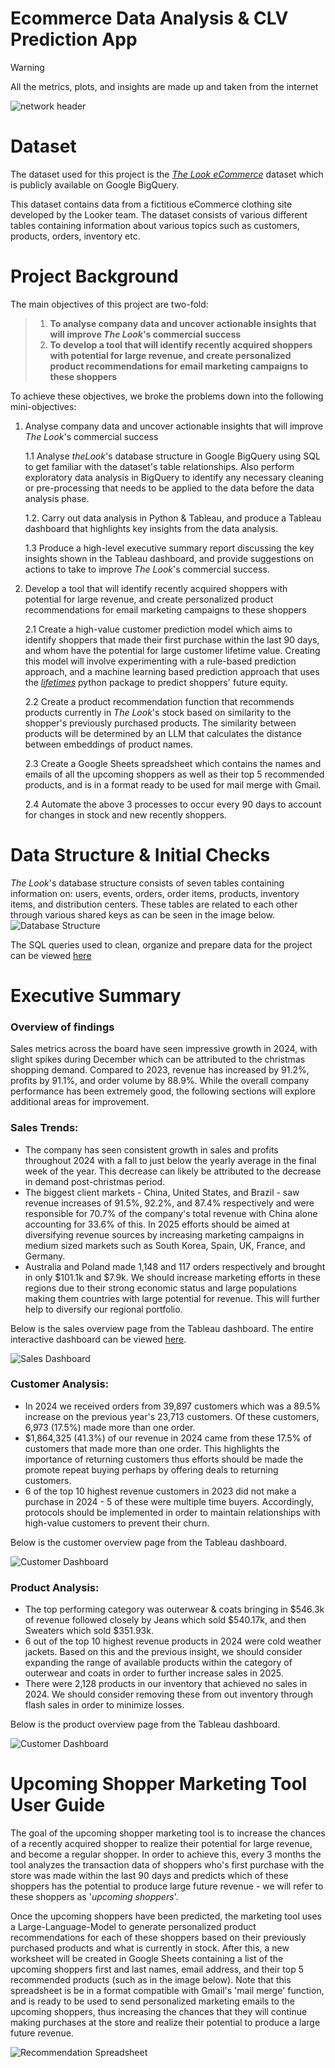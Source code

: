 # Ecommerce Data Analysis & CLV Prediction App

> [!WARNING]
> All the metrics, plots, and insights are made up and taken from the internet

![network header](assets/header.jpeg)

# Dataset
The dataset used for this project is the [*The Look eCommerce*]((https://console.cloud.google.com/bigquery/analytics-hub/discovery/projects/1057666841514/locations/us/dataExchanges/google_cloud_public_datasets_17e74966199/listings/thelook_ecommerce)) dataset which is publicly available on Google BigQuery.

This dataset contains data from a fictitious eCommerce clothing site developed by the Looker team. The dataset consists of various different tables containing information about various topics such as customers, products, orders, inventory etc.

# Project Background

 The main objectives of this project are two-fold:
 > 1. **To analyse company data and uncover actionable insights that will improve *The Look*'s commercial success**
 > 2. **To develop a tool that will identify recently acquired shoppers with potential for large revenue, and create personalized product recommendations for email marketing campaigns to these shoppers**
 

 To achieve these objectives, we broke the problems down into the following mini-objectives:
 1. Analyse company data and uncover actionable insights that will improve *The Look*'s commercial success

      1.1 Analyse *theLook*'s database structure in Google BigQuery using SQL to get familiar with the dataset's table relationships. Also perform exploratory data analysis in BigQuery to identify any necessary cleaning or pre-processing that needs to be applied to the data before the data analysis phase.

      1.2. Carry out data analysis in Python & Tableau, and produce a Tableau dashboard that highlights key insights from the data analysis.
      
      1.3 Produce a high-level executive summary report discussing the key insights shown in the Tableau dashboard, and provide suggestions on actions to take to improve *The Look*'s commercial success.

 2. Develop a tool that will identify recently acquired shoppers with potential for large revenue, and create personalized product recommendations for email marketing campaigns to these shoppers

      2.1 Create a high-value customer prediction model which aims to identify shoppers that made their first purchase within the last 90 days, and whom have the potential for large customer lifetime value. Creating this model will involve experimenting with a rule-based prediction approach, and a machine learning based prediction approach that uses the [*lifetimes*](https://lifetimes.readthedocs.io/en/latest/index.html) python package to predict shoppers' future equity.

      2.2 Create a product recommendation function that recommends products currently in *The Look*'s stock based on similarity to the shopper's previously purchased products. The similarity between products will be determined by an LLM that calculates the distance between embeddings of product names.

      2.3 Create a Google Sheets spreadsheet which contains the names and emails of all the upcoming shoppers as well as their top 5 recommended products, and is in a format ready to be used for mail merge with Gmail.

      2.4 Automate the above 3 processes to occur every 90 days to account for changes in stock and new recently shoppers.

# Data Structure & Initial Checks
*The Look*'s database structure consists of seven tables containing information on: users, events, orders, order items, products, inventory items, and distribution centers. These tables are related to each other through various shared keys as can be seen in the image below.
![Database Structure](assets/ERD.png)

The SQL queries used to clean, organize and prepare data for the project can be viewed [here](https://github.com/axeleichelmann/ecommerce-project/tree/main/queries)

# Executive Summary
### Overview of findings
Sales metrics across the board have seen impressive growth in 2024, with slight spikes during December which can be attributed to the christmas shopping demand. Compared to 2023, revenue has increased by 91.2%, profits by 91.1%, and order volume by 88.9%. While the overall company performance has been extremely good, the following sections will explore additional areas for improvement.

### Sales Trends:
* The company has seen consistent growth in sales and profits throughout 2024 with a fall to just below the yearly average in the final week of the year. This decrease can likely be attributed to the decrease in demand post-christmas period.
* The biggest client markets - China, United States, and Brazil - saw revenue increases of 91.5%, 92.2%, and 87.4% respectively and were responsible for 70.7% of the company's total revenue with China alone accounting for 33.6% of this. In 2025 efforts should be aimed at diversifying revenue sources by increasing marketing campaigns in medium sized markets such as South Korea, Spain, UK, France, and Germany.
* Australia and Poland made 1,148 and 117 orders respectively and brought in only $101.1k and $7.9k. We should increase marketing efforts in these regions due to their strong economic status and large populations making them countries with large potential for revenue. This will further help to diversify our regional portfolio.

Below is the sales overview page from the Tableau dashboard. The entire interactive dashboard can be viewed [here](https://public.tableau.com/app/profile/axel.eichelmann5606/viz/TheLook-eCommerceSalesAnalysis/SalesDashboard).

![Sales Dashboard](assets/SalesDashboard.png)

### Customer Analysis:
* In 2024 we received orders from 39,897 customers which was a 89.5% increase on the previous year's 23,713 customers. Of these customers, 6,973 (17.5%) made more than one order.
* $1,864,325 (41.3%) of our revenue in 2024 came from these 17.5% of customers that made more than one order. This highlights the importance of returning customers thus efforts should be made the promote repeat buying perhaps by offering deals to returning customers.
* 6 of the top 10 highest revenue customers in 2023 did not make a purchase in 2024 - 5 of these were multiple time buyers. Accordingly, protocols should be implemented in order to maintain relationships with high-value customers to prevent their churn.

Below is the customer overview page from the Tableau dashboard.

![Customer Dashboard](assets/CustomerDashboard.png)

### Product Analysis:
* The top performing category was outerwear & coats bringing in $546.3k of revenue followed closely by Jeans which sold $540.17k, and then Sweaters which sold $351.93k.
* 6 out of the top 10 highest revenue products in 2024 were cold weather jackets. Based on this and the previous insight, we should consider expanding the range of available products within the category of outerwear and coats in order to further increase sales in 2025.
* There were 2,128 products in our inventory that achieved no sales in 2024. We should consider removing these from out inventory through flash sales in order to minimize losses.

Below is the product overview page from the Tableau dashboard.

![Customer Dashboard](assets/ProductDashboard.png)

# Upcoming Shopper Marketing Tool User Guide
The goal of the upcoming shopper marketing tool is to increase the chances of a recently acquired shopper to realize their potential for large revenue, and become a regular shopper. In order to achieve this, every 3 months the tool analyzes the transaction data of shoppers who's first purchase with the store was made within the last 90 days and predicts which of these shoppers has the potential to produce large future revenue - we will refer to these shoppers as '*upcoming shoppers*'. 

Once the upcoming shoppers have been predicted, the marketing tool uses a Large-Language-Model to generate personalized product recommendations for each of these shoppers based on their previously purchased products and what is currently in stock. After this, a new worksheet will be created in Google Sheets containing a list of the upcoming shoppers first and last names, email address, and their top 5 recommended products (such as in the image below). Note that this spreadsheet is be in a format compatible with Gmail's 'mail merge' function, and is ready to be used to send personalized marketing emails to the upcoming shoppers, thus increasing the chances that they will continue making purchases at the store and realize their potential to produce a large future revenue.

![Recommendation Spreadsheet](assets/RecommendationSpreadsheet.png)

<!-- # Extra : Customer Base Insights Web Application
I also created a customer base insights [web-application](https://web-app-frontend-production-50293729231.europe-west10.run.app/) with the goal of 


with the following layout:

![Web-App Frontend](assets/frontend.png)

At the top of the page is the product recommendation function which provides product recommendations for a shopper based on their previous purchases. In order to generate product recommendations, simply input the Customer ID of the shopper for whom you want recommended products, and click on the 'Find Recommended Products' button. For example, in the image below we see the output when product recommendations are generated for the shopper 'Eric Carpenter' with Customer ID 99484.

![Web-App Product Recommendations](assets/frontend-recommendations.png)

Below this function is the list of predicted upcoming high value shoppers. These are shoppers who made their first purchase less than 90 days ago, and are predicted to have a large customer lifetime value. Each entry in this list contains the shoppers Customer ID, Name, Email, and their prediced future equity in the next 12 months.

This application facilitates improved marketing campaigns by not only identifying shoppers with the potential for large revenue, but also providing personalized content for content for marketing campaigns that will be more likely to cause the shopper to make repeat purchases than a generic blanket marketing approach. -->